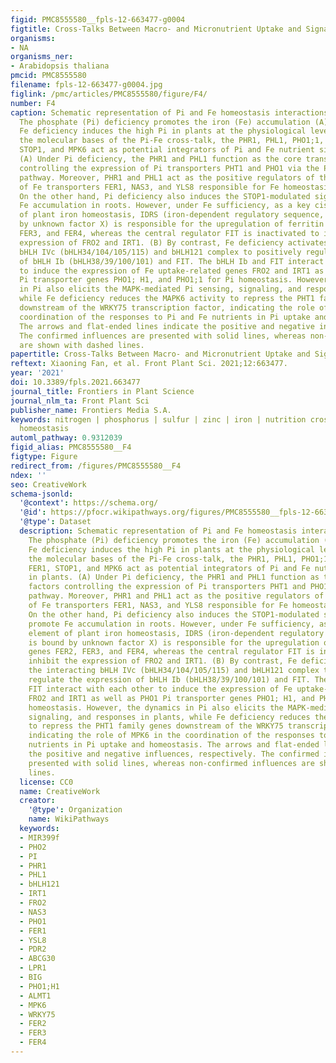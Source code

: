 ```yaml
---
figid: PMC8555580__fpls-12-663477-g0004
figtitle: Cross-Talks Between Macro- and Micronutrient Uptake and Signaling in Plants
organisms:
- NA
organisms_ner:
- Arabidopsis thaliana
pmcid: PMC8555580
filename: fpls-12-663477-g0004.jpg
figlink: /pmc/articles/PMC8555580/figure/F4/
number: F4
caption: Schematic representation of Pi and Fe homeostasis interactions in plants.
  The phosphate (Pi) deficiency promotes the iron (Fe) accumulation (A); conversely,
  Fe deficiency induces the high Pi in plants at the physiological level (B). For
  the molecular bases of the Pi-Fe cross-talk, the PHR1, PHL1, PHO1;1, PHO1; H1, FER1,
  STOP1, and MPK6 act as potential integrators of Pi and Fe nutrient signals in plants.
  (A) Under Pi deficiency, the PHR1 and PHL1 function as the core transcription factors
  controlling the expression of Pi transporters PHT1 and PHO1 via the PHR1-miR399-PHO2-signaling
  pathway. Moreover, PHR1 and PHL1 act as the positive regulators of the transcription
  of Fe transporters FER1, NAS3, and YLS8 responsible for Fe homeostasis in plants.
  On the other hand, Pi deficiency also induces the STOP1-modulated signaling to promote
  Fe accumulation in roots. However, under Fe sufficiency, as a key cis-acting element
  of plant iron homeostasis, IDRS (iron-dependent regulatory sequence, which is bound
  by unknown factor X) is responsible for the upregulation of ferritin genes FER2,
  FER3, and FER4, whereas the central regulator FIT is inactivated to inhibit the
  expression of FRO2 and IRT1. (B) By contrast, Fe deficiency activates the interacting
  bHLH IVc (bHLH34/104/105/115) and bHLH121 complex to positively regulate the expression
  of bHLH Ib (bHLH38/39/100/101) and FIT. The bHLH Ib and FIT interact with each other
  to induce the expression of Fe uptake-related genes FRO2 and IRT1 as well as PHO1
  Pi transporter genes PHO1; H1, and PHO1;1 for Pi homeostasis. However, the dynamics
  in Pi also elicits the MAPK-mediated Pi sensing, signaling, and responses in plants,
  while Fe deficiency reduces the MAPK6 activity to repress the PHT1 family genes
  downstream of the WRKY75 transcription factor, indicating the role of MPK6 in the
  coordination of the responses to Pi and Fe nutrients in Pi uptake and homeostasis.
  The arrows and flat-ended lines indicate the positive and negative influences, respectively.
  The confirmed influences are presented with solid lines, whereas non-confirmed influences
  are shown with dashed lines.
papertitle: Cross-Talks Between Macro- and Micronutrient Uptake and Signaling in Plants.
reftext: Xiaoning Fan, et al. Front Plant Sci. 2021;12:663477.
year: '2021'
doi: 10.3389/fpls.2021.663477
journal_title: Frontiers in Plant Science
journal_nlm_ta: Front Plant Sci
publisher_name: Frontiers Media S.A.
keywords: nitrogen | phosphorus | sulfur | zinc | iron | nutrition cross-talks | nutrient
  homeostasis
automl_pathway: 0.9312039
figid_alias: PMC8555580__F4
figtype: Figure
redirect_from: /figures/PMC8555580__F4
ndex: ''
seo: CreativeWork
schema-jsonld:
  '@context': https://schema.org/
  '@id': https://pfocr.wikipathways.org/figures/PMC8555580__fpls-12-663477-g0004.html
  '@type': Dataset
  description: Schematic representation of Pi and Fe homeostasis interactions in plants.
    The phosphate (Pi) deficiency promotes the iron (Fe) accumulation (A); conversely,
    Fe deficiency induces the high Pi in plants at the physiological level (B). For
    the molecular bases of the Pi-Fe cross-talk, the PHR1, PHL1, PHO1;1, PHO1; H1,
    FER1, STOP1, and MPK6 act as potential integrators of Pi and Fe nutrient signals
    in plants. (A) Under Pi deficiency, the PHR1 and PHL1 function as the core transcription
    factors controlling the expression of Pi transporters PHT1 and PHO1 via the PHR1-miR399-PHO2-signaling
    pathway. Moreover, PHR1 and PHL1 act as the positive regulators of the transcription
    of Fe transporters FER1, NAS3, and YLS8 responsible for Fe homeostasis in plants.
    On the other hand, Pi deficiency also induces the STOP1-modulated signaling to
    promote Fe accumulation in roots. However, under Fe sufficiency, as a key cis-acting
    element of plant iron homeostasis, IDRS (iron-dependent regulatory sequence, which
    is bound by unknown factor X) is responsible for the upregulation of ferritin
    genes FER2, FER3, and FER4, whereas the central regulator FIT is inactivated to
    inhibit the expression of FRO2 and IRT1. (B) By contrast, Fe deficiency activates
    the interacting bHLH IVc (bHLH34/104/105/115) and bHLH121 complex to positively
    regulate the expression of bHLH Ib (bHLH38/39/100/101) and FIT. The bHLH Ib and
    FIT interact with each other to induce the expression of Fe uptake-related genes
    FRO2 and IRT1 as well as PHO1 Pi transporter genes PHO1; H1, and PHO1;1 for Pi
    homeostasis. However, the dynamics in Pi also elicits the MAPK-mediated Pi sensing,
    signaling, and responses in plants, while Fe deficiency reduces the MAPK6 activity
    to repress the PHT1 family genes downstream of the WRKY75 transcription factor,
    indicating the role of MPK6 in the coordination of the responses to Pi and Fe
    nutrients in Pi uptake and homeostasis. The arrows and flat-ended lines indicate
    the positive and negative influences, respectively. The confirmed influences are
    presented with solid lines, whereas non-confirmed influences are shown with dashed
    lines.
  license: CC0
  name: CreativeWork
  creator:
    '@type': Organization
    name: WikiPathways
  keywords:
  - MIR399f
  - PHO2
  - PI
  - PHR1
  - PHL1
  - bHLH121
  - IRT1
  - FRO2
  - NAS3
  - PHO1
  - FER1
  - YSL8
  - PDR2
  - ABCG30
  - LPR1
  - BIG
  - PHO1;H1
  - ALMT1
  - MPK6
  - WRKY75
  - FER2
  - FER3
  - FER4
---
```

